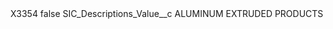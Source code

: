 <?xml version="1.0" encoding="UTF-8"?>
<CustomMetadata xmlns="http://soap.sforce.com/2006/04/metadata" xmlns:xsi="http://www.w3.org/2001/XMLSchema-instance" xmlns:xsd="http://www.w3.org/2001/XMLSchema">
    <label>X3354</label>
    <protected>false</protected>
    <values>
        <field>SIC_Descriptions_Value__c</field>
        <value xsi:type="xsd:string">ALUMINUM EXTRUDED PRODUCTS</value>
    </values>
</CustomMetadata>
